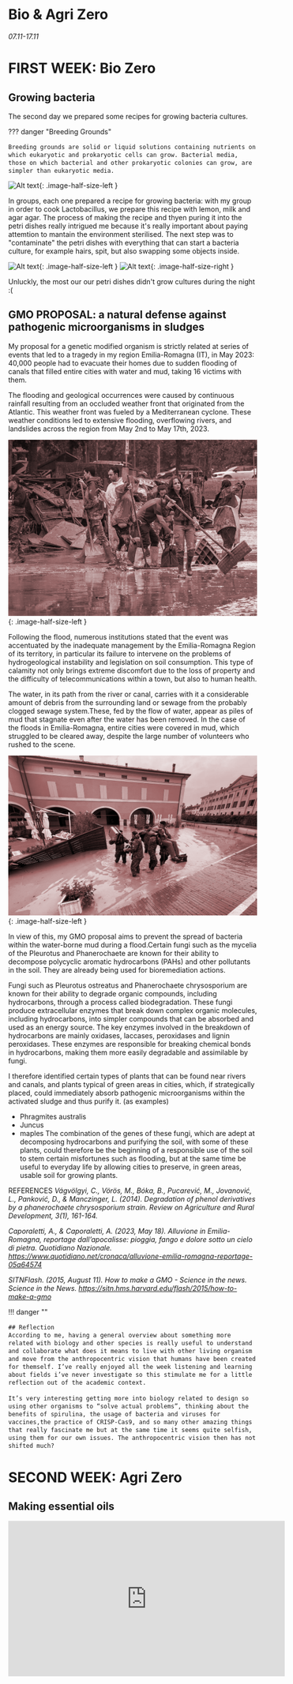 # Bio & Agri Zero

*07.11-17.11*

# FIRST WEEK: Bio Zero




## Growing bacteria 
The second day we prepared some recipes for growing bacteria cultures.

??? danger "Breeding Grounds"

    Breeding grounds are solid or liquid solutions containing nutrients on which eukaryotic and prokaryotic cells can grow. Bacterial media, those on which bacterial and other prokaryotic colonies can grow, are simpler than eukaryotic media.

![Alt text](../images/2cdc03d7-ad52-4582-be9f-0c61bd5c92bf.gif){: .image-half-size-left }

In groups, each one prepared a recipe for growing bacteria: with my group in order to cook Lactobacillus, we prepare this recipe with lemon, milk and agar agar. The process of making the  recipe and thyen puring it into the petri dishes really intrigued me because it's really important about paying attemtion to mantain the environment sterilised.
The next step was to "contaminate" the petri dishes with everything that can start a bacteria culture, for example hairs, spit, but also swapping some objects inside.

![Alt text](../images/IMG_2808.png){: .image-half-size-left }
![Alt text](../images/IMG_2838.png){: .image-half-size-right }

Unluckly, the most our our petri dishes didn't grow cultures during the night :(

## GMO PROPOSAL: a natural defense against pathogenic microorganisms in sludges

My proposal for a genetic modified organism is strictly related at series of events that led to a tragedy in my region Emilia-Romagna (IT), in May 2023: 40,000 people had to evacuate their homes due to sudden flooding of canals that filled entire cities with water and mud, taking 16 victims with them.

The flooding and geological occurrences were caused by continuous rainfall resulting from an occluded weather front that originated from the Atlantic. This weather front was fueled by a Mediterranean cyclone. These weather conditions led to extensive flooding, overflowing rivers, and landslides across the region from May 2nd to May 17th, 2023.


![Alt text](../images/alluvione_emilia_romagna_33_fg.png){: .image-half-size-left }

Following the flood, numerous institutions stated that the event was accentuated by the inadequate management by the Emilia-Romagna Region of its territory, in particular its failure to intervene on the problems of hydrogeological instability and legislation on soil consumption.
This type of calamity not only brings extreme discomfort due to the loss of property and the difficulty of telecommunications within a town, but also to human health.

The water, in its path from the river or canal, carries with it a considerable amount of debris from the surrounding land or sewage from the probably clogged sewage system.These, fed by the flow of water, appear as piles of mud that stagnate even after the water has been removed. In the case of the floods in Emilia-Romagna, entire cities were covered in mud, which struggled to be cleared away, despite the large number of volunteers who rushed to the scene.

![Alt text](../images/maggio2023_castel-maggiore-localita-castello.png){: .image-half-size-left }


In view of this, my GMO proposal aims to prevent the spread of bacteria within the water-borne mud during a flood.Certain fungi such as the mycelia of the Pleurotus and Phanerochaete are known for their ability to decompose polycyclic aromatic hydrocarbons (PAHs) and other pollutants in the soil. They are already being used for bioremediation actions.

Fungi such as Pleurotus ostreatus and Phanerochaete chrysosporium are known for their ability to degrade organic compounds, including hydrocarbons, through a process called biodegradation. These fungi produce extracellular enzymes that break down complex organic molecules, including hydrocarbons, into simpler compounds that can be absorbed and used as an energy source.
The key enzymes involved in the breakdown of hydrocarbons are mainly oxidases, laccases, peroxidases and lignin peroxidases. These enzymes are responsible for breaking chemical bonds in hydrocarbons, making them more easily degradable and assimilable by fungi.

I therefore identified certain types of plants that can be found near rivers and canals, and plants typical of green areas in cities, which, if strategically placed, could immediately absorb pathogenic microorganisms within the activated sludge and thus purify it. (as examples)
- Phragmites australis
- Juncus
- maples
The combination of the genes of these fungi, which are adept at decomposing hydrocarbons and purifying the soil, with some of these plants, could therefore be the beginning of a responsible use of the soil to stem certain misfortunes such as flooding, but at the same time be useful to everyday life by allowing cities to preserve, in green areas, usable soil for growing plants.




REFERENCES
*Vágvölgyi, C., Vörös, M., Bóka, B., Pucarević, M., Jovanović, L., Panković, D., & Manczinger, L. (2014). Degradation of phenol derivatives by a phanerochaete chrysosporium strain. Review on Agriculture and Rural Development, 3(1), 161-164.*

*Caporaletti, A., & Caporaletti, A. (2023, May 18). Alluvione in Emilia-Romagna, reportage dall’apocalisse: pioggia, fango e dolore sotto un cielo di pietra. Quotidiano Nazionale. https://www.quotidiano.net/cronaca/alluvione-emilia-romagna-reportage-05a64574*

*SITNFlash. (2015, August 11). How to make a GMO - Science in the news. Science in the News. https://sitn.hms.harvard.edu/flash/2015/how-to-make-a-gmo*

!!! danger ""

    ## Reflection
    According to me, having a general overview about something more related with biology and other species is really useful to understand and collaborate what does it means to live with other living organism and move from the anthropocentric vision that humans have been created for themself. I’ve really enjoyed all the week listening and learning about fields i’ve never investigate so this stimulate me for a little reflection out of the academic context. 

    It’s very interesting getting more into biology related to design so using other organisms to “solve actual problems”, thinking about the benefits of spirulina, the usage of bacteria and viruses for vaccines,the practice of CRISP-Cas9, and so many other amazing things that really fascinate me but at the same time it seems quite selfish, using them for our own issues. The anthropocentric vision then has not shifted much?

# SECOND WEEK: Agri Zero

## Making essential oils

<iframe width="560" height="315" src="https://www.youtube.com/embed/1yX_C6PKxl8?si=UAU-9f7q19j3_z2l" title="YouTube video player" frameborder="0" allow="accelerometer; autoplay; clipboard-write; encrypted-media; gyroscope; picture-in-picture; web-share" allowfullscreen></iframe>
